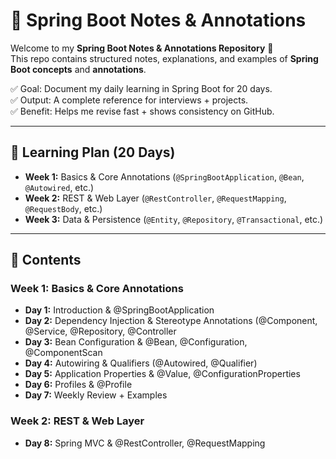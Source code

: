 # 📘 Spring Boot Notes & Annotations

Welcome to my **Spring Boot Notes & Annotations Repository** 🚀  
This repo contains structured notes, explanations, and examples of **Spring Boot concepts** and **annotations**.

✅ Goal: Document my daily learning in Spring Boot for 20 days.  
✅ Output: A complete reference for interviews + projects.  
✅ Benefit: Helps me revise fast + shows consistency on GitHub.  

---

## 📅 Learning Plan (20 Days)

- **Week 1:** Basics & Core Annotations (`@SpringBootApplication`, `@Bean`, `@Autowired`, etc.)
- **Week 2:** REST & Web Layer (`@RestController`, `@RequestMapping`, `@RequestBody`, etc.)
- **Week 3:** Data & Persistence (`@Entity`, `@Repository`, `@Transactional`, etc.)

---

## 📂 Contents
### Week 1: Basics & Core Annotations

- **Day 1:** Introduction & @SpringBootApplication
- **Day 2:** Dependency Injection & Stereotype Annotations (@Component, @Service, @Repository, @Controller
- **Day 3:** Bean Configuration & @Bean, @Configuration, @ComponentScan
- **Day 4:** Autowiring & Qualifiers (@Autowired, @Qualifier)
- **Day 5:** Application Properties & @Value, @ConfigurationProperties
- **Day 6:** Profiles & @Profile
- **Day 7:** Weekly Review + Examples

### Week 2: REST & Web Layer

- **Day 8:** Spring MVC & @RestController, @RequestMapping
